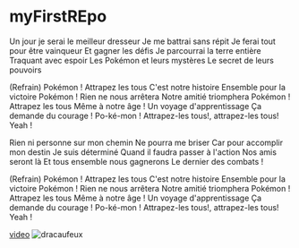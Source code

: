 # myFirstREpo
 
 Un jour je serai le meilleur dresseur
Je me battrai sans répit
Je ferai tout pour être vainqueur
Et gagner les défis
Je parcourrai la terre entière
Traquant avec espoir
Les Pokémon et leurs mystères
Le secret de leurs pouvoirs

(Refrain)
Pokémon !
Attrapez les tous
C'est notre histoire
Ensemble pour la victoire
Pokémon !
Rien ne nous arrêtera
Notre amitié triomphera
Pokémon !
Attrapez les tous
Même à notre âge !
Un voyage d'apprentissage
Ça demande du courage !
Po-ké-mon !
Attrapez-les tous!, attrapez-les tous!
Yeah !

Rien ni personne sur mon chemin
Ne pourra me briser
Car pour accomplir mon destin
Je suis déterminé
Quand il faudra passer à l'action
Nos amis seront là
Et tous ensemble nous gagnerons
Le dernier des combats !

(Refrain)
Pokémon !
Attrapez les tous
C'est notre histoire
Ensemble pour la victoire
Pokémon !
Rien ne nous arrêtera
Notre amitié triomphera
Pokémon !
Attrapez les tous
Même à notre âge !
Un voyage d'apprentissage
Ça demande du courage !
Po-ké-mon !
Attrapez-les tous!, attrapez-les tous!
Yeah !






[video](https://www.youtube.com/watch?v=jVm1NbrXaXc)
![dracaufeux](https://assets.pokemon.com/assets/cms2/img/pokedex/full/359.png)

